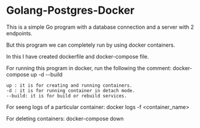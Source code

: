 # Golang-Postgres-Docker

This is a simple Go program with a database connection and a server with 2 endpoints.

But this program we can completely run by using docker containers.

In this I have created dockerfile and docker-compose file.


For running this program in docker, run the following the comment:
    docker-compose up -d --build
    
    up : it is for creating and running containers.
    -d : it is for running container in detach mode.
    --build: it is for build or rebuild services.
    
For seeng logs of a particular container:
    docker logs -f <container_name>
    
For deleting containers:
    docker-compose down
